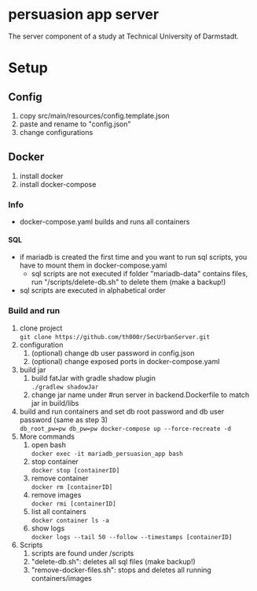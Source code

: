 # persuasion app server
The server component of a study at Technical University of Darmstadt.

# Setup

## Config
1. copy src/main/resources/config.template.json 
2. paste and rename to "config.json"
3. change configurations

## Docker
1. install docker
2. install docker-compose

### Info
- docker-compose.yaml builds and runs all containers
#### SQL
- if mariadb is created the first time and you want to run sql scripts, you have to mount them in docker-compose.yaml 
   - sql scripts are not executed if folder "mariadb-data" contains files, run "/scripts/delete-db.sh" to delete them (make a backup!)
- sql scripts are executed in alphabetical order

### Build and run
1. clone project\
```git clone https://github.com/th000r/SecUrbanServer.git```
2. configuration
   1. (optional) change db user password in config.json
   2. (optional) change exposed ports in docker-compose.yaml
3. build jar
   1. build fatJar with gradle shadow plugin\
   ```./gradlew shadowJar```
   2. change jar name under #run server in backend.Dockerfile to match jar in build/libs
4. build and run containers and set db root password and db user password (same as step 3)\
```db_root_pw=pw db_pw=pw docker-compose up --force-recreate -d```
5. More commands
   1. open bash\
  ```docker exec -it mariadb_persuasion_app bash```
   2. stop container\
   ```docker stop [containerID]```
   3. remove container\
   ```docker rm [containerID]```
   3. remove images\
   ```docker rmi [containerID]```
   4. list all containers\
   ```docker container ls -a```
   5. show logs\
   ```docker logs --tail 50 --follow --timestamps [containerID]```
6. Scripts
   1. scripts are found under /scripts
   2. "delete-db.sh": deletes all sql files (make backup!)
   3. "remove-docker-files.sh": stops and deletes all running containers/images